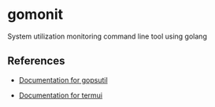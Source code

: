 # gomonit

System utilization monitoring command line tool using golang


## References

- [Documentation for gopsutil](https://godoc.org/github.com/shirou/gopsutil)

- [Documentation for termui](https://godoc.org/github.com/gizak/termui)